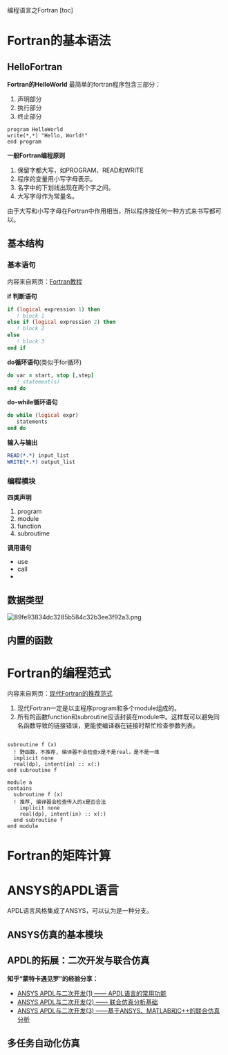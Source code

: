 编程语言之Fortran
[toc]

# Fortran的基本语法
## HelloFortran

**Fortran的HelloWorld**
最简单的fortran程序包含三部分：
1. 声明部分
2. 执行部分
3. 终止部分

``` Fortran
program HelloWorld
write(*,*) "Hello, World!"
end program
```


**一般Fortran编程原则**

   1.  保留字都大写，如PROGRAM、READ和WRITE
   2.  程序的变量用小写字母表示。
   3.  名字中的下划线出现在两个字之间。
   4.  大写字母作为常量名。

由于大写和小写字母在Fortran中作用相当，所以程序按任何一种方式来书写都可以。

## 基本结构

### 基本语句

内容来自网页：[Fortran教程](https://www.yiibai.com/fortran/fortran_cycle.html)

**if 判断语句**

``` fortran
if (logical expression 1) then 
   ! block 1   
else if (logical expression 2) then       
   ! block 2   
else       
   ! block 3   
end if

```

**do循环语句**(类似于for循环)

``` fortran
do var = start, stop [,step]    
   ! statement(s)
end do
```

**do-while循环语句**
```fortran
do while (logical expr) 
   statements
end do
```



**输入与输出**

``` fortran
READ(*.*) input_list
WRITE(*.*) output_list
```


### 编程模块

**四类声明**
1. program
2. module
3. function
4. subroutime

**调用语句**

- use
- call
-  

## 数据类型


![89fe93834dc3285b584c32b3ee3f92a3.png](89fe93834dc3285b584c32b3ee3f92a3.png)

## 内置的函数



# Fortran的编程范式

内容来自网页：[现代Fortran的推荐范式](https://zhuanlan.zhihu.com/p/100615040)

1. 现代Fortran一定是以主程序program和多个module组成的。
2. 所有的函数function和subroutine应该封装在module中。这样既可以避免同名函数导致的链接错误，更能使编译器在链接时帮忙检查参数列表。


``` Fortran

subroutine f (x) 
  ! 野函数，不推荐, 编译器不会检查x是不是real，是不是一维
  implicit none
  real(dp), intent(in) :: x(:)
end subroutine f

module a
contains
  subroutine f (x) 
  ! 推荐, 编译器会检查传入的x是否合法
    implicit none
    real(dp), intent(in) :: x(:)
  end subroutine f
end module

```




# Fortran的矩阵计算




# ANSYS的APDL语言

APDL语言风格集成了ANSYS，可以认为是一种分支。



## ANSYS仿真的基本模块


## APDL的拓展：二次开发与联合仿真


**知乎“蒙特卡遇见罗”的经验分享：**
- [ANSYS APDL与二次开发(1) —— APDL语言的常用功能](https://zhuanlan.zhihu.com/p/266431989)
- [ANSYS APDL与二次开发(2) —— 联合仿真分析基础](https://zhuanlan.zhihu.com/p/268513036)
- [ANSYS APDL与二次开发(3) ——基于ANSYS、MATLAB和C++的联合仿真分析](https://zhuanlan.zhihu.com/p/285175072)


## 多任务自动化仿真